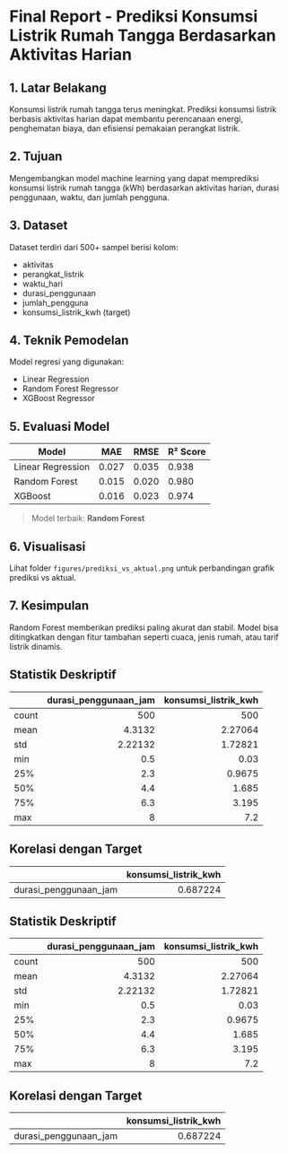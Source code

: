 # Final Report - Prediksi Konsumsi Listrik Rumah Tangga Berdasarkan Aktivitas Harian

## 1. Latar Belakang
Konsumsi listrik rumah tangga terus meningkat. Prediksi konsumsi listrik berbasis aktivitas harian dapat membantu perencanaan energi, penghematan biaya, dan efisiensi pemakaian perangkat listrik.

## 2. Tujuan
Mengembangkan model machine learning yang dapat memprediksi konsumsi listrik rumah tangga (kWh) berdasarkan aktivitas harian, durasi penggunaan, waktu, dan jumlah pengguna.

## 3. Dataset
Dataset terdiri dari 500+ sampel berisi kolom:
- aktivitas
- perangkat_listrik
- waktu_hari
- durasi_penggunaan
- jumlah_pengguna
- konsumsi_listrik_kwh (target)

## 4. Teknik Pemodelan
Model regresi yang digunakan:
- Linear Regression
- Random Forest Regressor
- XGBoost Regressor

## 5. Evaluasi Model

| Model            | MAE   | RMSE  | R² Score |
|------------------|-------|-------|----------|
| Linear Regression| 0.027 | 0.035 | 0.938    |
| Random Forest    | 0.015 | 0.020 | 0.980    |
| XGBoost          | 0.016 | 0.023 | 0.974    |

> Model terbaik: **Random Forest**

## 6. Visualisasi
Lihat folder `figures/prediksi_vs_aktual.png` untuk perbandingan grafik prediksi vs aktual.

## 7. Kesimpulan
Random Forest memberikan prediksi paling akurat dan stabil. Model bisa ditingkatkan dengan fitur tambahan seperti cuaca, jenis rumah, atau tarif listrik dinamis.


## Statistik Deskriptif
|       |   durasi_penggunaan_jam |   konsumsi_listrik_kwh |
|:------|------------------------:|-----------------------:|
| count |               500       |              500       |
| mean  |                 4.3132  |                2.27064 |
| std   |                 2.22132 |                1.72821 |
| min   |                 0.5     |                0.03    |
| 25%   |                 2.3     |                0.9675  |
| 50%   |                 4.4     |                1.685   |
| 75%   |                 6.3     |                3.195   |
| max   |                 8       |                7.2     |

## Korelasi dengan Target
|                       |   konsumsi_listrik_kwh |
|:----------------------|-----------------------:|
| durasi_penggunaan_jam |               0.687224 |

## Statistik Deskriptif
|       |   durasi_penggunaan_jam |   konsumsi_listrik_kwh |
|:------|------------------------:|-----------------------:|
| count |               500       |              500       |
| mean  |                 4.3132  |                2.27064 |
| std   |                 2.22132 |                1.72821 |
| min   |                 0.5     |                0.03    |
| 25%   |                 2.3     |                0.9675  |
| 50%   |                 4.4     |                1.685   |
| 75%   |                 6.3     |                3.195   |
| max   |                 8       |                7.2     |

## Korelasi dengan Target
|                       |   konsumsi_listrik_kwh |
|:----------------------|-----------------------:|
| durasi_penggunaan_jam |               0.687224 |